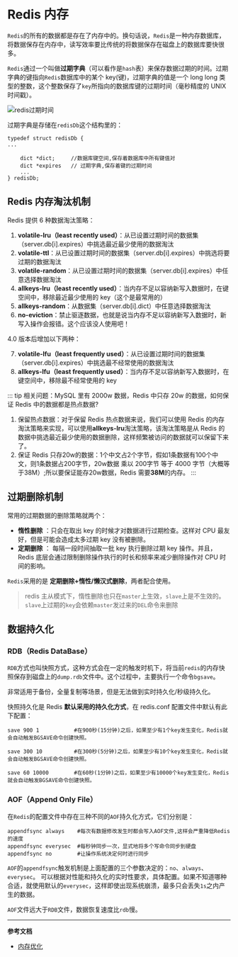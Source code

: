# Redis 内存 

`Redis`的所有的数据都是存在了内存中的。换句话说，`Redis`是一种内存数据库，将数据保存在内存中，读写效率要比传统的将数据保存在磁盘上的数据库要快很多。

`Redis`通过一个叫做**过期字典**（可以看作是`hash`表）来保存数据过期的时间。过期字典的键指向`Redis`数据库中的某个 key(键)，过期字典的值是一个 long long 类型的整数，这个整数保存了`key`所指向的数据库键的过期时间（毫秒精度的 UNIX 时间戳）。

![redis过期时间](/img/redis/redis过期时间.png)

过期字典是存储在`redisDb`这个结构里的：

```
typedef struct redisDb {
...

    dict *dict;     //数据库键空间,保存着数据库中所有键值对
    dict *expires   // 过期字典,保存着键的过期时间
    ...
} redisDb;
```

## Redis 内存淘汰机制

Redis 提供 6 种数据淘汰策略：

1. **volatile-lru（least recently used）**：从已设置过期时间的数据集（server.db[i].expires）中挑选最近最少使用的数据淘汰
2. **volatile-ttl**：从已设置过期时间的数据集（server.db[i].expires）中挑选将要过期的数据淘汰
3. **volatile-random**：从已设置过期时间的数据集（server.db[i].expires）中任意选择数据淘汰
4. **allkeys-lru（least recently used）**：当内存不足以容纳新写入数据时，在键空间中，移除最近最少使用的 key（这个是最常用的）
5. **allkeys-random**：从数据集（server.db[i].dict）中任意选择数据淘汰
6. **no-eviction**：禁止驱逐数据，也就是说当内存不足以容纳新写入数据时，新写入操作会报错。这个应该没人使用吧！

4.0 版本后增加以下两种：

7. **volatile-lfu（least frequently used）**：从已设置过期时间的数据集（server.db[i].expires）中挑选最不经常使用的数据淘汰
8. **allkeys-lfu（least frequently used）**：当内存不足以容纳新写入数据时，在键空间中，移除最不经常使用的 key

::: tip 相关问题：MySQL 里有 2000w 数据，Redis 中只存 20w 的数据，如何保证 Redis 中的数据都是热点数据?
1. 保留热点数据：对于保留 Redis 热点数据来说，我们可以使用 Redis 的内存淘汰策略来实现，可以使用**allkeys-lru**淘汰策略，该淘汰策略是从 Redis 的数据中挑选最近最少使用的数据删除，这样频繁被访问的数据就可以保留下来了。
2. 保证 Redis 只存20w的数据：1个中文占2个字节，假如1条数据有100个中文，则1条数据占200字节，20w数据 乘以 200字节 等于 4000 字节（大概等于38M）;所以要保证能存20w数据，Redis 需要**38M**的内存。
:::

## 过期删除机制

常用的过期数据的删除策略就两个：
- **惰性删除** ：只会在取出 key 的时候才对数据进行过期检查。这样对 CPU 最友好，但是可能会造成太多过期 key 没有被删除。
- **定期删除** ： 每隔一段时间抽取一批 key 执行删除过期 key 操作。并且，Redis 底层会通过限制删除操作执行的时长和频率来减少删除操作对 CPU 时间的影响。

`Redis`采用的是 **定期删除+惰性/懒汉式删除**，两者配合使用。

> redis 主从模式下，惰性删除也只在`master`上生效，`slave`上是不生效的。`slave`上过期的`key`会依赖`master`发过来的`DEL`命令来删除

## 数据持久化

### RDB（Redis DataBase）

`RDB`方式也叫快照方式，这种方式会在一定的触发时机下，将当前`redis`的内存快照保存到磁盘上的`dump.rdb`文件中。这个过程中，主要执行一个命令`bgsave`。

非常适用于备份，全量复制等场景，但是无法做到实时持久化/秒级持久化。

快照持久化是 Redis **默认采用的持久化方式**，在 redis.conf 配置文件中默认有此下配置：
```
save 900 1           #在900秒(15分钟)之后，如果至少有1个key发生变化，Redis就会自动触发BGSAVE命令创建快照。

save 300 10          #在300秒(5分钟)之后，如果至少有10个key发生变化，Redis就会自动触发BGSAVE命令创建快照。

save 60 10000        #在60秒(1分钟)之后，如果至少有10000个key发生变化，Redis就会自动触发BGSAVE命令创建快照。
```

### AOF（Append Only File）

在`Redis`的配置文件中存在三种不同的`AOF`持久化方式，它们分别是：
```
appendfsync always    #每次有数据修改发生时都会写入AOF文件,这样会严重降低Redis的速度
appendfsync everysec  #每秒钟同步一次，显式地将多个写命令同步到硬盘
appendfsync no        #让操作系统决定何时进行同步
```
`AOF`的`appendfsync`触发机制是上面配置的三个参数决定的：`no`、`always`、`everysec`。
可以根据对性能和持久化的实时性要求，具体配置。如果不知道哪种合适，就使用默认的`everysec`，这样即使出现系统崩溃，最多只会丢失`1s`之内产生的数据。

`AOF`文件远大于`RDB`文件，数据恢复速度比`rdb`慢。
 

---
**参考文档**
- [内存优化](https://redis.io/topics/memory-optimization)